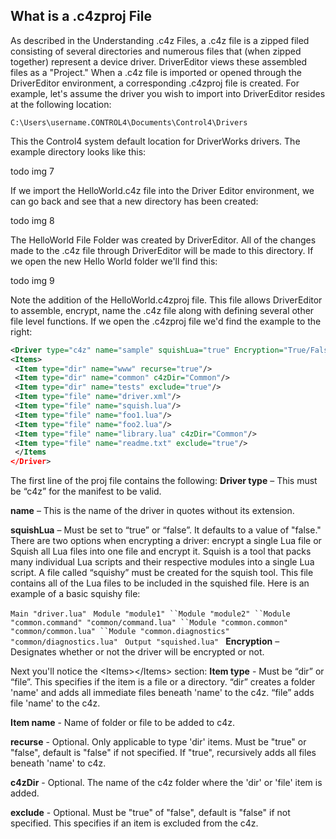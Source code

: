## What is a .c4zproj File

As described in the Understanding .c4z Files, a .c4z file is a zipped filed consisting of several directories and numerous files that (when zipped together) represent a device driver. DriverEditor views these assembled files as a "Project." When a .c4z file is imported or opened through the DriverEditor environment, a corresponding .c4zproj file is created. For example, let's assume the driver you wish to import into DriverEditor resides at the following location:

`C:\Users\username.CONTROL4\Documents\Control4\Drivers`

This the Control4 system default location for DriverWorks drivers. The example directory looks like this:

todo img 7

If we import the HelloWorld.c4z file into the Driver Editor environment, we can go back and see that a new directory has been created:

todo img 8

The HelloWorld File Folder was created by DriverEditor. All of the changes made to the .c4z file through DriverEditor will be made to this directory. If we open the new Hello World folder we'll find this:

todo img 9


Note the addition of the HelloWorld.c4zproj file. This file allows DriverEditor to assemble, encrypt, name the .c4z file along with defining several other file level functions. If we open the .c4zproj file we'd find the example to the right:

```xml
<Driver type="c4z" name="sample" squishLua="true" Encryption="True/False">
<Items>
 <Item type="dir" name="www" recurse="true"/>
 <Item type="dir" name="common" c4zDir="Common"/>
 <Item type="dir" name="tests" exclude="true"/>
 <Item type="file" name="driver.xml"/>
 <Item type="file" name="squish.lua"/>
 <Item type="file" name="foo1.lua"/>
 <Item type="file" name="foo2.lua"/>
 <Item type="file" name="library.lua" c4zDir="Common"/>
 <Item type="file" name="readme.txt" exclude="true"/>
 </Items
</Driver>
```

The first line of the proj file contains the following:
**Driver type** – This must be “c4z” for the manifest to be valid.

**name** – This is the name of the driver in quotes  without its extension.

**squishLua** – Must be set to “true” or “false”. It defaults to a value of "false." There are two options when encrypting a driver: encrypt a single Lua file or Squish all Lua files into one file and encrypt it. Squish is a tool that packs many individual Lua scripts and their respective modules into a single Lua script. A file called “squishy” must be created for the squish tool. This file contains all of the Lua files to be included in the squished file. Here is an example of a basic squishy file:


`Main "driver.lua"
`
`Module "module1"
``Module "module2"
``Module "common.command" "common/command.lua"
``Module "common.common" "common/common.lua"
``Module "common.diagnostics" "common/diagnostics.lua"
`
`Output "squished.lua"
`
**Encryption** – Designates whether or not the driver will be encrypted or not.

Next you'll notice the \<Items\>\</Items\> section:
**Item type** - Must be “dir” or “file”. This specifies if the item is a file or a directory. “dir” creates a folder 'name' and adds all immediate files beneath 'name' to the c4z. “file” adds file 'name' to the c4z.

**Item name** - Name of folder or file to be added to c4z.

**recurse** - Optional. Only applicable to type 'dir' items. Must be "true" or "false", default is "false" if not specified. If "true", recursively adds all files beneath 'name' to c4z. 

**c4zDir** - Optional. The name of the c4z folder where the 'dir' or 'file' item is added. 

**exclude** - Optional. Must be "true" of "false", default is "false" if not specified. This specifies if an item is excluded from the c4z. 

